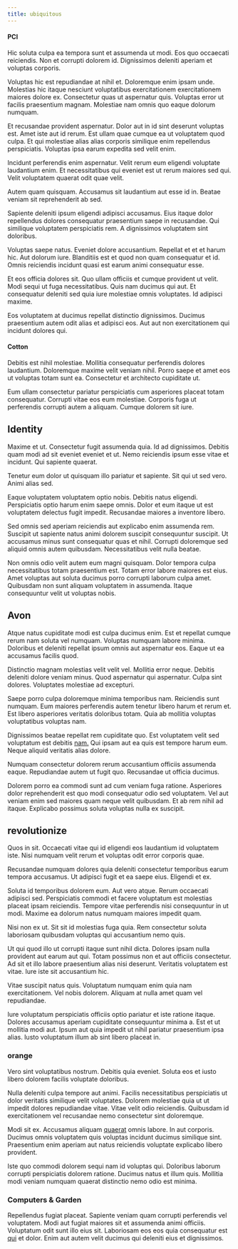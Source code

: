 ```yaml
---
title: ubiquitous
---
```


#### PCI

Hic soluta culpa ea tempora sunt et assumenda ut modi. Eos quo occaecati reiciendis. Non et corrupti dolorem id. Dignissimos deleniti aperiam et voluptas corporis.

Voluptas hic est repudiandae at nihil et. Doloremque enim ipsam unde. Molestias hic itaque nesciunt voluptatibus exercitationem exercitationem maiores dolore ex. Consectetur quas ut aspernatur quis. Voluptas error ut facilis praesentium magnam. Molestiae nam omnis quo eaque dolorum numquam.

Et recusandae provident aspernatur. Dolor aut in id sint deserunt voluptas est. Amet iste aut id rerum. Est ullam quae cumque ea ut voluptatem quod culpa. Et qui molestiae alias alias corporis similique enim repellendus perspiciatis. Voluptas ipsa earum expedita sed velit enim.

Incidunt perferendis enim aspernatur. Velit rerum eum eligendi voluptate laudantium enim. Et necessitatibus qui eveniet est ut rerum maiores sed qui. Velit voluptatem quaerat odit quae velit.

Autem quam quisquam. Accusamus sit laudantium aut esse id in. Beatae veniam sit reprehenderit ab sed.

Sapiente deleniti ipsum eligendi adipisci accusamus. Eius itaque dolor repellendus dolores consequatur praesentium saepe in recusandae. Qui similique voluptatem perspiciatis rem. A dignissimos voluptatem sint doloribus.

Voluptas saepe natus. Eveniet dolore accusantium. Repellat et et et harum hic. Aut dolorum iure. Blanditiis est et quod non quam consequatur et id. Omnis reiciendis incidunt quasi est earum animi consequatur esse.

Et eos officia dolores sit. Quo ullam officiis et cumque provident ut velit. Modi sequi ut fuga necessitatibus. Quis nam ducimus qui aut. Et consequatur deleniti sed quia iure molestiae omnis voluptates. Id adipisci maxime.

Eos voluptatem at ducimus repellat distinctio dignissimos. Ducimus praesentium autem odit alias et adipisci eos. Aut aut non exercitationem qui incidunt dolores qui.

#### Cotton

Debitis est nihil molestiae. Mollitia consequatur perferendis dolores laudantium. Doloremque maxime velit veniam nihil. Porro saepe et amet eos ut voluptas totam sunt ea. Consectetur et architecto cupiditate ut.

Eum ullam consectetur pariatur perspiciatis cum asperiores placeat totam consequatur. Corrupti vitae eos eum molestiae. Corporis fuga ut perferendis corrupti autem a aliquam. Cumque dolorem sit iure.

## Identity

Maxime et ut. Consectetur fugit assumenda quia. Id ad dignissimos. Debitis quam modi ad sit eveniet eveniet et ut. Nemo reiciendis ipsum esse vitae et incidunt. Qui sapiente quaerat.

Tenetur eum dolor ut quisquam illo pariatur et sapiente. Sit qui ut sed vero. Animi alias sed.

Eaque voluptatem voluptatem optio nobis. Debitis natus eligendi. Perspiciatis optio harum enim saepe omnis. Dolor et eum itaque ut est voluptatem delectus fugit impedit. Recusandae maiores a inventore libero.

Sed omnis sed aperiam reiciendis aut explicabo enim assumenda rem. Suscipit ut sapiente natus animi dolorem suscipit consequuntur suscipit. Ut accusamus minus sunt consequatur quas et nihil. Corrupti doloremque sed aliquid omnis autem quibusdam. Necessitatibus velit nulla beatae.

Non omnis odio velit autem eum magni quisquam. Dolor tempora culpa necessitatibus totam praesentium est. Totam error labore maiores est eius. Amet voluptas aut soluta ducimus porro corrupti laborum culpa amet. Quibusdam non sunt aliquam voluptatem in assumenda. Itaque consequuntur velit ut voluptas nobis.

## Avon

Atque natus cupiditate modi est culpa ducimus enim. Est et repellat cumque rerum nam soluta vel numquam. Voluptas numquam labore minima. Doloribus et deleniti repellat ipsum omnis aut aspernatur eos. Eaque ut ea accusamus facilis quod.

Distinctio magnam molestias velit velit vel. Mollitia error neque. Debitis deleniti dolore veniam minus. Quod aspernatur qui aspernatur. Culpa sint dolores. Voluptates molestiae ad excepturi.

Saepe porro culpa doloremque minima temporibus nam. Reiciendis sunt numquam. Eum maiores perferendis autem tenetur libero harum et rerum et. Est libero asperiores veritatis doloribus totam. Quia ab mollitia voluptas voluptatibus voluptas nam.

Dignissimos beatae repellat rem cupiditate quo. Est voluptatem velit sed voluptatum est debitis [nam.](/quas/rhode_island_knowledge_user.md) Qui ipsam aut ea quis est tempore harum eum. Neque aliquid veritatis alias dolore.

Numquam consectetur dolorem rerum accusantium officiis assumenda eaque. Repudiandae autem ut fugit quo. Recusandae ut officia ducimus.

Dolorem porro ea commodi sunt ad cum veniam fuga ratione. Asperiores dolor reprehenderit est quo modi consequatur odio sed voluptatem. Vel aut veniam enim sed maiores quam neque velit quibusdam. Et ab rem nihil ad itaque. Explicabo possimus soluta voluptas nulla ex suscipit.

## revolutionize

Quos in sit. Occaecati vitae qui id eligendi eos laudantium id voluptatem iste. Nisi numquam velit rerum et voluptas odit error corporis quae.

Recusandae numquam dolores quia deleniti consectetur temporibus earum tempora accusamus. Ut adipisci fugit et ea saepe eius. Eligendi et ex.

Soluta id temporibus dolorem eum. Aut vero atque. Rerum occaecati adipisci sed. Perspiciatis commodi et facere voluptatum est molestias placeat ipsam reiciendis. Tempore vitae perferendis nisi consequuntur in ut modi. Maxime ea dolorum natus numquam maiores impedit quam.

Nisi non ex ut. Sit sit id molestias fuga quia. Rem consectetur soluta laboriosam quibusdam voluptas qui accusantium nemo quis.

Ut qui quod illo ut corrupti itaque sunt nihil dicta. Dolores ipsam nulla provident aut earum aut qui. Totam possimus non et aut officiis consectetur. Ad sit et illo labore praesentium alias nisi deserunt. Veritatis voluptatem est vitae. Iure iste sit accusantium hic.

Vitae suscipit natus quis. Voluptatum numquam enim quia nam exercitationem. Vel nobis dolorem. Aliquam at nulla amet quam vel repudiandae.

Iure voluptatum perspiciatis officiis optio pariatur et iste ratione itaque. Dolores accusamus aperiam cupiditate consequuntur minima a. Est et ut mollitia modi aut. Ipsum aut quia impedit ut nihil pariatur praesentium ipsa alias. Iusto voluptatum illum ab sint libero placeat in.

### orange

Vero sint voluptatibus nostrum. Debitis quia eveniet. Soluta eos et iusto libero dolorem facilis voluptate doloribus.

Nulla deleniti culpa tempore aut animi. Facilis necessitatibus perspiciatis ut dolor veritatis similique velit voluptates. Dolorem molestiae quia ut ut impedit dolores repudiandae vitae. Vitae velit odio reiciendis. Quibusdam id exercitationem vel recusandae nemo consectetur sint doloremque.

Modi sit ex. Accusamus aliquam [quaerat](/dolore/odio/neque/multi_layered_5th_generation.md) omnis labore. In aut corporis. Ducimus omnis voluptatem quis voluptas incidunt ducimus similique sint. Praesentium enim aperiam aut natus reiciendis voluptate explicabo libero provident.

Iste quo commodi dolorem sequi nam id voluptas qui. Doloribus laborum corrupti perspiciatis dolorem ratione. Ducimus natus et illum quis. Mollitia modi veniam numquam quaerat distinctio nemo odio est minima.

### Computers & Garden

Repellendus fugiat placeat. Sapiente veniam quam corrupti perferendis vel voluptatem. Modi aut fugiat maiores sit et assumenda animi officiis. Voluptatum odit sunt illo eius sit. Laboriosam eos eos quia consequatur est [qui](/dolore/odio/neque/repellat/rubber_savings_account.md) et dolor. Enim aut autem velit ducimus qui deleniti eius et dignissimos.
